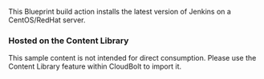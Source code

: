 This Blueprint build action installs the latest version of Jenkins on a
CentOS/RedHat server.

### Hosted on the Content Library

This sample content is not intended for direct consumption.  Please use the Content
Library feature within CloudBolt to import it.
